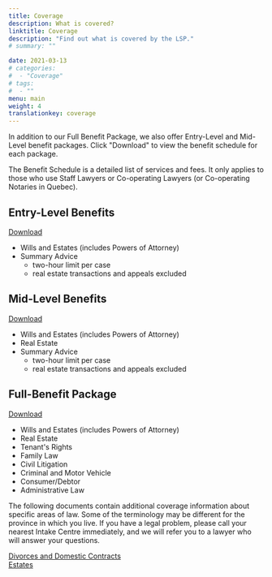```yaml
---
title: Coverage
description: What is covered?
linktitle: Coverage
description: "Find out what is covered by the LSP."
# summary: ""

date: 2021-03-13
# categories:
#  - "Coverage"
# tags:
#  - ""
menu: main
weight: 4
translationkey: coverage
---
```


In addition to our Full Benefit Package, we also offer Entry-Level and Mid-Level benefit packages. Click "Download" to view the benefit schedule for each package.  

The Benefit Schedule is a detailed list of services and fees. It only applies to those who use Staff Lawyers or Co-operating Lawyers (or Co-operating Notaries in Quebec).  

## Entry-Level Benefits 
[Download](/pdf/Benefit%20Schedule%20(ENTRY)%202020_01_01.pdf)  
- Wills and Estates (includes Powers of Attorney)  
- Summary Advice  
  - two-hour limit per case  
  - real estate transactions and appeals excluded    

## Mid-Level Benefits
[Download](/pdf/Benefit%20Schedule%20(MID-LEVEL)%202020_07_01.pdf)  
- Wills and Estates (includes Powers of Attorney)  
- Real Estate  
- Summary Advice  
  - two-hour limit per case
  - real estate transactions and appeals excluded

## Full-Benefit Package
[Download](/pdf/Benefit%20Schedule%20(FULL)%202020_07_01.pdf)  
- Wills and Estates (includes Powers of Attorney)  
- Real Estate  
- Tenant's Rights  
- Family Law  
- Civil Litigation  
- Criminal and Motor Vehicle  
- Consumer/Debtor  
- Administrative Law  

The following documents contain additional coverage information about specific areas of law. Some of the terminology may be different for the province in which you live. If you have a legal problem, please call your nearest Intake Centre immediately, and we will refer you to a lawyer who will answer your questions.  

[Divorces and Domestic Contracts](/pdf/divorce%202013.pdf)  
[Estates](/pdf/estates%202013.pdf)
